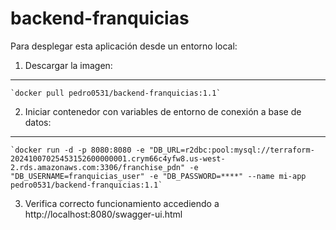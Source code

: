 # backend-franquicias

Para desplegar esta aplicación desde un entorno local:

1. Descargar la imagen:
___
    `docker pull pedro0531/backend-franquicias:1.1`

2. Iniciar contenedor con variables de entorno de conexión a base de datos:
___
    `docker run -d -p 8080:8080 -e "DB_URL=r2dbc:pool:mysql://terraform-20241007025453152600000001.crym66c4yfw8.us-west-2.rds.amazonaws.com:3306/franchise_pdn" -e "DB_USERNAME=franquicias_user" -e "DB_PASSWORD=****" --name mi-app pedro0531/backend-franquicias:1.1`

3. Verifica correcto funcionamiento accediendo a http://localhost:8080/swagger-ui.html